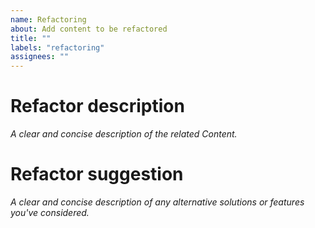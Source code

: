 ```yaml
---
name: Refactoring
about: Add content to be refactored
title: ""
labels: "refactoring"
assignees: ""
---
```


# Refactor description

_A clear and concise description of the related Content._

# Refactor suggestion

_A clear and concise description of any alternative solutions or features you've considered._
